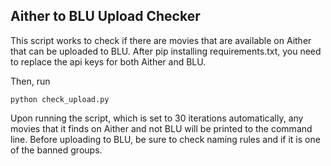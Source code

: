 ## Aither to BLU Upload Checker

This script works to check if there are movies that are available on Aither that can be uploaded to BLU. After pip installing requirements.txt, you need to replace the api keys for both Aither and BLU. 

Then, run 
```
python check_upload.py
```


Upon running the script, which is set to 30 iterations automatically, any movies that it finds on Aither and not BLU will be printed to the command line. Before uploading to BLU, be sure to check naming rules and if it is one of the banned groups.